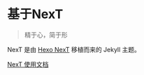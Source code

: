 # 基于NexT

> 精于心，简于形

NexT 是由 [Hexo NexT](https://github.com/iissnan/hexo-theme-next) 移植而来的 Jekyll 主题。

 <a href="http://theme-next.simpleyyt.com" target="_blank">NexT 使用文档</a>

